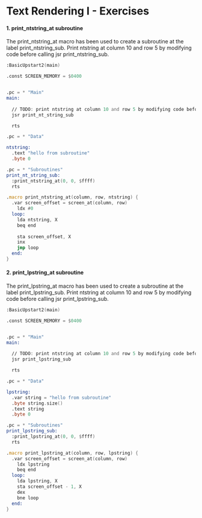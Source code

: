 # Text Rendering I - Exercises

#### 1. print_ntstring_at subroutine

The print_ntstring_at macro has been used to create a subroutine at the label print_ntstring_sub. Print ntstring at column 10 and row 5 by modifying code before calling jsr print_ntstring_sub.

``` asm
:BasicUpstart2(main)

.const SCREEN_MEMORY = $0400


.pc = * "Main"
main:
  
  // TODO: print ntstring at column 10 and row 5 by modifying code before calling jsr
  jsr print_nt_string_sub

  rts

.pc = * "Data"

ntstring:
  .text "hello from subroutine"
  .byte 0

.pc = * "Subroutines"
print_nt_string_sub:
  :print_ntstring_at(0, 0, $ffff)
  rts

.macro print_ntstring_at(column, row, ntstring) {
  .var screen_offset = screen_at(column, row)
    ldx #0
  loop: 
    lda ntstring, X
    beq end
    
    sta screen_offset, X
    inx
    jmp loop
  end:
}
```

#### 2. print_lpstring_at subroutine

The print_lpstring_at macro has been used to create a subroutine at the label print_lpstring_sub. Print ntstring at column 10 and row 5 by modifying code before calling jsr print_lpstring_sub.


``` asm
:BasicUpstart2(main)

.const SCREEN_MEMORY = $0400


.pc = * "Main"
main:
  
  // TODO: print ntstring at column 10 and row 5 by modifying code before calling jsr
  jsr print_lpstring_sub

  rts

.pc = * "Data"

lpstring:
  .var string = "hello from subroutine"
  .byte string.size()
  .text string
  .byte 0

.pc = * "Subroutines"
print_lpstring_sub:
  :print_lpstring_at(0, 0, $ffff)
  rts

.macro print_lpstring_at(column, row, lpstring) {
  .var screen_offset = screen_at(column, row)
    ldx lpstring 
    beq end
  loop:
    lda lpstring, X
    sta screen_offset - 1, X
    dex
    bne loop
  end:
} 
```
